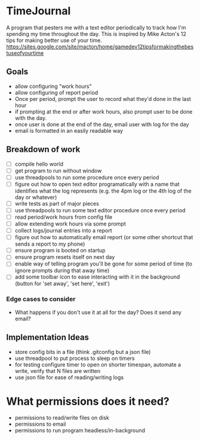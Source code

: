# TimeJournal
A program that pesters me with a text editor periodically to track how I'm spending my time throughout the day. This is inspired by Mike Acton's 12 tips for making better use of your time. https://sites.google.com/site/macton/home/gamedev12tipsformakingthebestuseofyourtime

## Goals

- allow configuring "work hours"
- allow configuring of report period
- Once per period, prompt the user to record what they'd done in the last hour
- if prompting at the end or after work hours, also prompt user to be done with the day.
- once user is done at the end of the day, email user with log for the day
- email is formatted in an easily readable way

## Breakdown of work

- [ ] compile hello world
- [ ] get program to run without window
- [ ] use threadpools to run some procedure once every period
- [ ] figure out how to open text editor programatically with a name that identifies what the log represents (e.g. the 4pm log or the 4th log of the day or whatever)
- [ ] write tests as part of major pieces
- [ ] use threadpools to run some text editor procedure once every period
- [ ] read period/work hours from config file
- [ ] allow extending work hours via some prompt
- [ ] collect logs/journal entries into a report
- [ ] figure out how to automatically email report (or some other shortcut that sends a report to my phone)
- [ ] ensure program is booted on startup
- [ ] ensure program resets itself on next day
- [ ] enable way of telling program you'll be gone for some period of time (to ignore prompts during that away time)
- [ ] add some toolbar icon to ease interacting with it in the background (button for 'set away', 'set here', 'exit')

### Edge cases to consider

- What happens if you don't use it at all for the day? Does it send any email?

## Implementation Ideas

- store config bits in a file (think .gitconfig but a json file)
- use threadpool to put process to sleep on timers
- for testing configure timer to open on shorter timespan, automate a write, verify that N files are written
- use json file for ease of reading/writing logs

# What permissions does it need?

* permissions to read/write files on disk
* permissions to email
* permissions to run program headless/in-background
